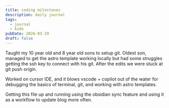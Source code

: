 ```yaml
---
title: coding milestones
description: daily journal
tags:
  - journal
  - kids
pubDate: 2026-03-19
draft: false
---
```

Taught my 10 year old and 8 year old sons to setup git.  Oldest son, managed to get the astro template working locally but had some struggles getting the ssh key to connect with his git.  After the edits we were stuck at git push origin.

Worked on cursor IDE, and it blows vscode + copilot out of the water for debugging the basics of terminal, git, and working with astro templates.

Getting this file up and running using the obsidian sync feature and using it as a workflow to update blog more often.